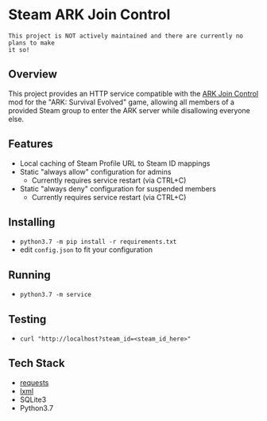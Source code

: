 # Steam ARK Join Control

```
This project is NOT actively maintained and there are currently no plans to make
it so!
```


## Overview
This project provides an HTTP service compatible with the
[ARK Join Control](https://steamcommunity.com/sharedfiles/filedetails/?id=949422684)
mod for the "ARK: Survival Evolved" game, allowing all members of a provided Steam
group to enter the ARK server while disallowing everyone else. 


## Features
 * Local caching of Steam Profile URL to Steam ID mappings
 * Static "always allow" configuration for admins
     * Currently requires service restart (via CTRL+C)
 * Static "always deny" configuration for suspended members
     * Currently requires service restart (via CTRL+C)


## Installing
 * `python3.7 -m pip install -r requirements.txt`
 * edit `config.json` to fit your configuration


## Running
 * `python3.7 -m service` 


## Testing
 * `curl "http://localhost?steam_id=<steam_id_here>"`


## Tech Stack
 * [requests](https://pypi.org/project/requests/)
 * [lxml](https://lxml.de/)
 * SQLite3
 * Python3.7
